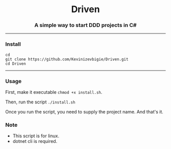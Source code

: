 

<h1 align="center">Driven</h1>
<h3 align="center">A simple way to start DDD projects in C#</h3>

---

### Install

```
cd
git clone https://github.com/Kevinizevbigie/Driven.git
cd Driven
```

---

### Usage

First, make it executable `chmod +x install.sh`.

Then, run the script `./install.sh`

Once you run the script, you need to supply the project name. And that's it.

### Note

- This script is for linux.
- dotnet cli is required.

